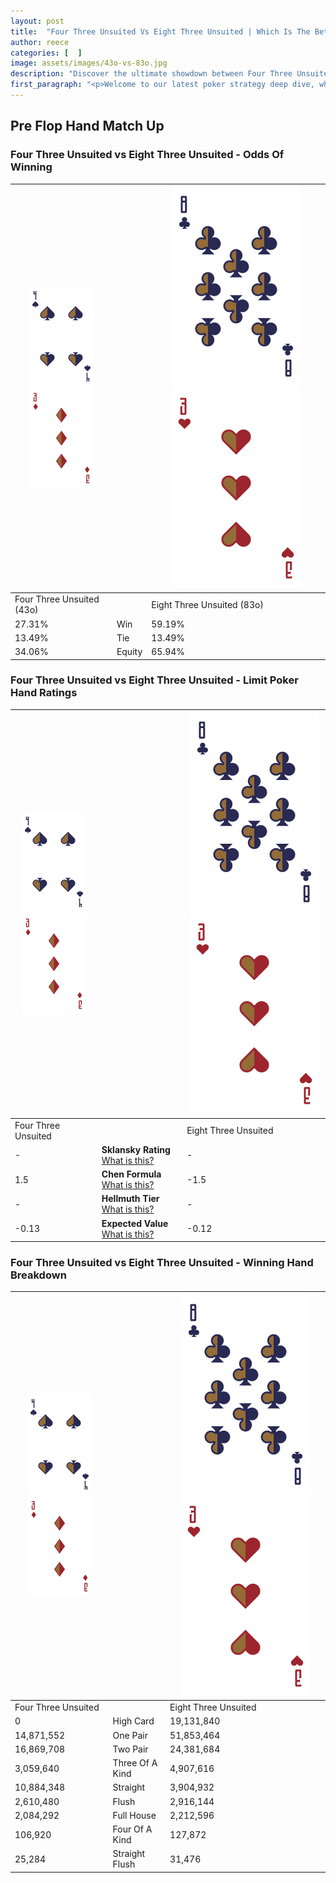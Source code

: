 ```yaml
---
layout: post
title:  "Four Three Unsuited Vs Eight Three Unsuited | Which Is The Better Hand In Poker? A Complete Guide"
author: reece
categories: [  ]
image: assets/images/43o-vs-83o.jpg
description: "Discover the ultimate showdown between Four Three Unsuited and Eight Three Unsuited in poker! Uncover the odds, strategies, and scenarios where one hand triumphs over the other. Get ready to up your poker game with this thrilling analysis."
first_paragraph: "<p>Welcome to our latest poker strategy deep dive, where we're pitting two distinct hands against each other in a high-stakes showdown: Four Three Unsuited vs Eight Three Unsuited.</p><p>In the dynamic world of poker, every decision counts, and knowing which hand holds the upper hand is key to your success at the table.</p><p>In this article, we'll dissect these two hands, explore the scenarios where one dominates the other, and equip you with the knowledge to make strategic choices that can tip the odds in your favor.</p><p>Get ready to unravel the intriguing dynamics of these poker hands and elevate your game to new heights.</p>"
---
```




[comment]: # (sp0)

## Pre Flop Hand Match Up

<div class="table hand-ratings" markdown="1"> 



### Four Three Unsuited vs Eight Three Unsuited - Odds Of Winning


    
| ![image info](assets/images/hand1/4.png) ![image info](assets/images/hand1/3o.png) |  | ![image info](assets/images/hand2/8.png) ![image info](assets/images/hand2/3o.png) |
| -------- | -------- | -------- |
| Four Three Unsuited (43o) |  | Eight Three Unsuited (83o) |
| 27.31% | Win | 59.19% |
| 13.49% | Tie | 13.49% |
| 34.06% | Equity | 65.94% |




[comment]: # (sp1)



### Four Three Unsuited vs Eight Three Unsuited - Limit Poker Hand Ratings


    
| ![image info](assets/images/hand1/4.png) ![image info](assets/images/hand1/3o.png) |  | ![image info](assets/images/hand2/8.png) ![image info](assets/images/hand2/3o.png) |
| -------- | -------- | -------- |
| Four Three Unsuited |  | Eight Three Unsuited |
| - | **Sklansky Rating** [What is this?](/sklansky-rating-explained) | - |
| 1.5 | **Chen Formula** [What is this?](/chen-formula-explained) | -1.5 |
| - | **Hellmuth Tier** [What is this?](/Hellmuth-tier-explained) | - |
| -0.13 | **Expected Value** [What is this?](/expected-value-explained) | -0.12 |




[comment]: # (sp2)



### Four Three Unsuited vs Eight Three Unsuited - Winning Hand Breakdown


    
| ![image info](assets/images/hand1/4.png) ![image info](assets/images/hand1/3o.png) |  | ![image info](assets/images/hand2/8.png) ![image info](assets/images/hand2/3o.png) |
| -------- | -------- | -------- |
| Four Three Unsuited |  | Eight Three Unsuited |
| 0 | High Card | 19,131,840 |
| 14,871,552 | One Pair | 51,853,464 |
| 16,869,708 | Two Pair | 24,381,684 |
| 3,059,640 | Three Of A Kind | 4,907,616 |
| 10,884,348 | Straight | 3,904,932 |
| 2,610,480 | Flush | 2,916,144 |
| 2,084,292 | Full House | 2,212,596 |
| 106,920 | Four Of A Kind | 127,872 |
| 25,284 | Straight Flush | 31,476 |




[comment]: # (sp3)



</div>

[comment]: # (sp4)



[comment]: # (sp5)


